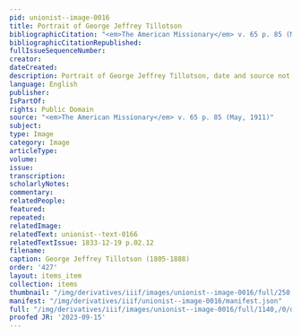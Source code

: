 ```yaml
---
pid: unionist--image-0016
title: Portrait of George Jeffrey Tillotson
bibliographicCitation: "<em>The American Missionary</em> v. 65 p. 85 (May, 1911)"
bibliographicCitationRepublished: 
fullIssueSequenceNumber: 
creator: 
dateCreated: 
description: Portrait of George Jeffrey Tillotson, date and source not stated
language: English
publisher: 
IsPartOf: 
rights: Public Domain
source: "<em>The American Missionary</em> v. 65 p. 85 (May, 1911)"
subject: 
type: Image
category: Image
articleType: 
volume: 
issue: 
transcription: 
scholarlyNotes: 
commentary: 
relatedPeople: 
featured: 
repeated: 
relatedImage: 
relatedText: unionist--text-0166
relatedTextIssue: 1833-12-19 p.02.12
filename: 
caption: George Jeffrey Tillotson (1805-1888)
order: '427'
layout: items_item
collection: items
thumbnail: "/img/derivatives/iiif/images/unionist--image-0016/full/250,/0/default.jpg"
manifest: "/img/derivatives/iiif/unionist--image-0016/manifest.json"
full: "/img/derivatives/iiif/images/unionist--image-0016/full/1140,/0/default.jpg"
proofed JR: '2023-09-15'
---
```

